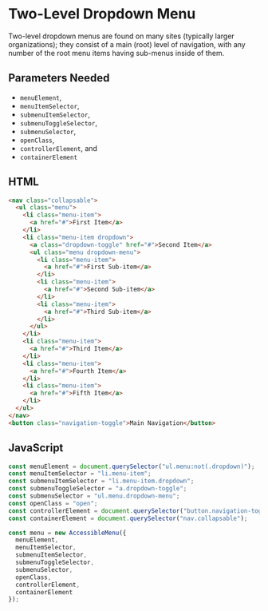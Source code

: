 # Two-Level Dropdown Menu

Two-level dropdown menus are found on many sites (typically larger organizations); they consist of a main (root) level of navigation, with any number of the root menu items having sub-menus inside of them.

## Parameters Needed

* `menuElement`,
* `menuItemSelector`,
* `submenuItemSelector`,
* `submenuToggleSelector`,
* `submenuSelector`,
* `openClass`,
* `controllerElement`, and
* `containerElement`

## HTML

```html
<nav class="collapsable">
  <ul class="menu">
    <li class="menu-item">
      <a href="#">First Item</a>
    </li>
    <li class="menu-item dropdown">
      <a class="dropdown-toggle" href="#">Second Item</a>
      <ul class="menu dropdown-menu">
        <li class="menu-item">
          <a href="#">First Sub-item</a>
        </li>
        <li class="menu-item">
          <a href="#">Second Sub-item</a>
        </li>
        <li class="menu-item">
          <a href="#">Third Sub-item</a>
        </li>
      </ul>
    </li>
    <li class="menu-item">
      <a href="#">Third Item</a>
    </li>
    <li class="menu-item">
      <a href="#">Fourth Item</a>
    </li>
    <li class="menu-item">
      <a href="#">Fifth Item</a>
    </li>
  </ul>
</nav>
<button class="navigation-toggle">Main Navigation</button>
```

## JavaScript

```jsx
const menuElement = document.querySelector("ul.menu:not(.dropdown)");
const menuItemSelector = "li.menu-item";
const submenuItemSelector = "li.menu-item.dropdown";
const submenuToggleSelector = "a.dropdown-toggle";
const submenuSelector = "ul.menu.dropdown-menu";
const openClass = "open";
const controllerElement = document.querySelector("button.navigation-toggle");
const containerElement = document.querySelector("nav.collapsable");

const menu = new AccessibleMenu({
  menuElement,
  menuItemSelector,
  submenuItemSelector,
  submenuToggleSelector,
  submenuSelector,
  openClass,
  controllerElement,
  containerElement
});
```
